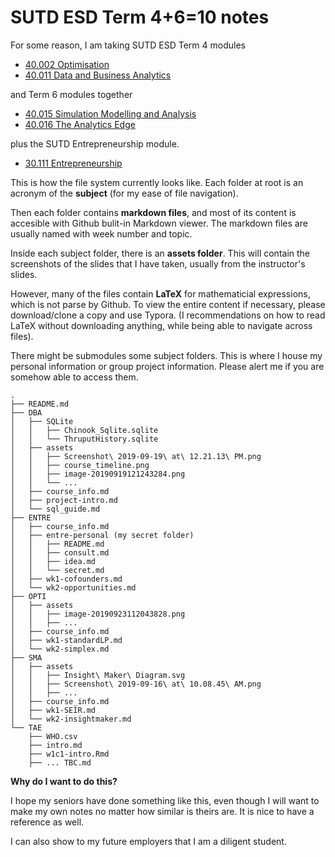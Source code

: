# SUTD ESD Term 4+6=10 notes

For some reason, I am taking SUTD ESD Term 4 modules 

- [40.002 Optimisation](https://esd.sutd.edu.sg/courses/40002-optimisation/)
- [40.011 Data and Business Analytics](https://esd.sutd.edu.sg/courses/40011-data-business-analytics/)

and Term 6 modules together

- [40.015 Simulation Modelling and Analysis](https://esd.sutd.edu.sg/courses/40015-simulation-modelling-analysis/)
- [40.016 The Analytics Edge](https://esd.sutd.edu.sg/courses/40016-the-analytics-edge/)

plus the SUTD Entrepreneurship module.

- [30.111 Entrepreneurship](https://epd.sutd.edu.sg/undergraduate-courses/30111-entrepreneurship/)

This is how the file system currently looks like. Each folder at root is an acronym of the **subject** (for my ease of file navigation). 

Then each folder contains **markdown files**, and most of its content is accesible with Github bulit-in Markdown viewer. The markdown files are usually named with week number and topic.

Inside each subject folder, there is an **assets folder**. This will contain the screenshots of the slides that I have taken, usually from the instructor's slides.

However, many of the files contain **LaTeX** for mathematicial expressions, which is not parse by Github. To view the entire content if necessary, please download/clone a copy and use Typora. (I recommendations on how to read LaTeX without downloading anything, while being able to navigate across files).

There might be submodules some subject folders. This is where I house my personal information or group project information. Please alert me if you are somehow able to access them.

```
.
├── README.md
├── DBA
│   ├── SQLite
│   │   ├── Chinook_Sqlite.sqlite
│   │   └── ThruputHistory.sqlite
│   ├── assets
│   │   ├── Screenshot\ 2019-09-19\ at\ 12.21.13\ PM.png
│   │   ├── course_timeline.png
│   │   ├── image-20190919121243284.png
│   │   └── ...
│   ├── course_info.md
│   ├── project-intro.md
│   └── sql_guide.md
├── ENTRE
│   ├── course_info.md
│   ├── entre-personal (my secret folder)
│   │   ├── README.md
│   │   ├── consult.md
│   │   ├── idea.md
│   │   └── secret.md
│   ├── wk1-cofounders.md
│   └── wk2-opportunities.md
├── OPTI
│   ├── assets
│   │   ├── image-20190923112043828.png
│   │   ├── ...
│   ├── course_info.md
│   ├── wk1-standardLP.md
│   └── wk2-simplex.md
├── SMA
│   ├── assets
│   │   ├── Insight\ Maker\ Diagram.svg
│   │   ├── Screenshot\ 2019-09-16\ at\ 10.08.45\ AM.png
│   │   ├── ...
│   ├── course_info.md
│   ├── wk1-SEIR.md
│   └── wk2-insightmaker.md
└── TAE
    ├── WHO.csv
    ├── intro.md
    ├── w1c1-intro.Rmd
    ├── ... TBC.md
```



**Why do I want to do this?**

I hope my seniors have done something like this, even though I will want to make my own notes no matter how similar is theirs are. It is nice to have a reference as well.

I can also show to my future employers that I am a diligent student.